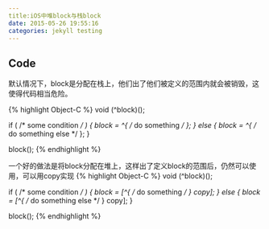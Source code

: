 ```yaml
---
title:iOS中堆block与栈block
date: 2015-05-26 19:55:16
categories: jekyll testing
---
```




## Code

默认情况下，block是分配在栈上，他们出了他们被定义的范围内就会被销毁，这使得代码相当危险。

{% highlight Object-C %}
void (^block)();

if ( /* some condition */ ) {
    block = ^{ /* do something */ };
} else {
    block = ^{ /* do something else */ };
}

block();
{% endhighlight %}

一个好的做法是将block分配在堆上，这样出了定义block的范围后，仍然可以使用，可以用copy实现
{% highlight Object-C %}
void (^block)();

if ( /* some condition */ ) {
    block = [^{ /* do something */ } copy];
} else {
    block = [^{ /* do something else */ } copy];
}

block();
{% endhighlight %}
